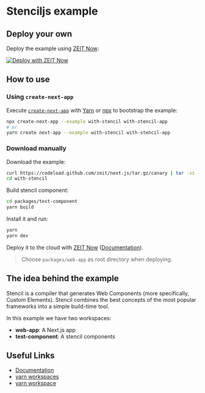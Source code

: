 # Stenciljs example

## Deploy your own

Deploy the example using [ZEIT Now](https://zeit.co/now):

[![Deploy with ZEIT Now](https://zeit.co/button)](https://zeit.co/import/project?template=https://github.com/zeit/next.js/tree/canary/examples/with-stencil)

## How to use

### Using `create-next-app`

Execute [`create-next-app`](https://github.com/zeit/next.js/tree/canary/packages/create-next-app) with [Yarn](https://yarnpkg.com/lang/en/docs/cli/create/) or [npx](https://github.com/zkat/npx#readme) to bootstrap the example:

```bash
npx create-next-app --example with-stencil with-stencil-app
# or
yarn create next-app --example with-stencil with-stencil-app
```

### Download manually

Download the example:

```bash
curl https://codeload.github.com/zeit/next.js/tar.gz/canary | tar -xz --strip=2 next.js-canary/examples/with-stencil
cd with-stencil
```

Build stencil component:

```bash
cd packages/test-component
yarn build
```

Install it and run:

```bash
yarn
yarn dev
```

Deploy it to the cloud with [ZEIT Now](https://zeit.co/import?filter=next.js&utm_source=github&utm_medium=readme&utm_campaign=next-example) ([Documentation](https://nextjs.org/docs/deployment)).

> Choose `packages/web-app` as root directory when deploying.

## The idea behind the example

Stencil is a compiler that generates Web Components (more specifically, Custom Elements). Stencil combines the best concepts of the most popular frameworks into a simple build-time tool.

In this example we have two workspaces:

- **web-app**: A Next.js app
- **test-component**: A stencil components

## Useful Links

- [Documentation](https://stenciljs.com/docs/introduction)
- [yarn workspaces](https://yarnpkg.com/lang/en/docs/cli/workspace)
- [yarn workspace](https://yarnpkg.com/lang/en/docs/cli/workspaces)
